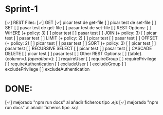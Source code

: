 # Sprint-1

  [✓] REST Files:
    [✓] GET
      [✓] picar test de get-file
      [ ] picar test de set-file
    [ ] SET
      [ ] pasar test de get-file
      [ ] pasar test de set-file
  [ ] REST Options:
    [ ] WHERE (+ policy: 3)
      [ ] picar test
      [ ] pasar test
    [ ] JOIN (+ policy: 3)
      [ ] picar test
      [ ] pasar test
    [ ] LIMIT (+ policy: 2)
      [ ] picar test
      [ ] pasar test
    [ ] OFFSET (+ policy: 2)
      [ ] picar test
      [ ] pasar test
    [ ] SORT (+ policy: 3)
      [ ] picar test
      [ ] pasar test
    [ ] RECURSIVE SELECT
      [ ] picar test
      [ ] pasar test
    [ ] CASCADE DELETE
      [ ] picar test
      [ ] pasar test
  [ ] Other REST Options:
    [ ] {table}.{column=*}.{operation=*}:
      [ ] requireUser
      [ ] requireGroup
      [ ] requirePrivilege
      [ ] requireAuthentication
      [ ] excludeUser
      [ ] excludeGroup
      [ ] excludePrivilege
      [ ] excludeAuthentication
  
# DONE:

  [✓] mejorado "npm run docs" al añadir ficheros tipo .ejs
  [✓] mejorado "npm run docs" al añadir ficheros tipo .sql